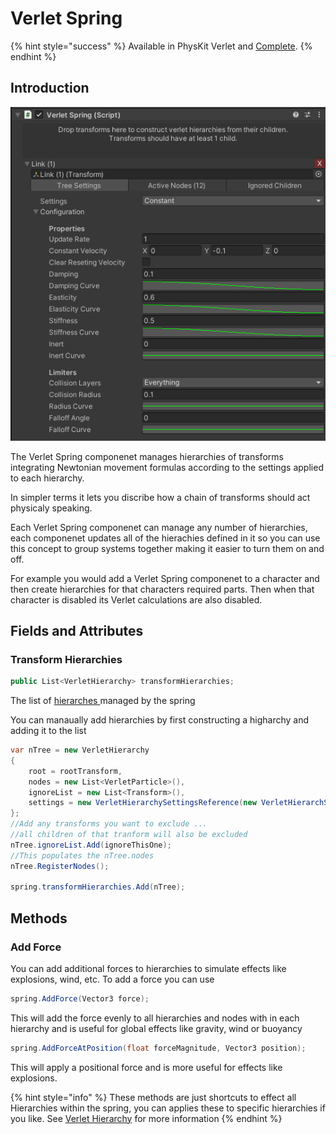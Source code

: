 # Verlet Spring

{% hint style="success" %}
Available in PhysKit Verlet and [Complete](https://prf.hn/l/rpoyznk).
{% endhint %}

## Introduction

![](<../../../.gitbook/assets/image (166) (1) (1).png>)

The Verlet Spring componenet manages hierarchies of transforms integrating Newtonian movement formulas according to the settings applied to each hierarchy.

In simpler terms it lets you discribe how a chain of transforms should act physicaly speaking.

Each Verlet Spring componenet can manage any number of hierarchies, each componenet updates all of the hierachies defined in it so you can use this concept to group systems together making it easier to turn them on and off.

For example you would add a Verlet Spring componenet to a character and then create hierarchies for that characters required parts. Then when that character is disabled its Verlet calculations are also disabled.

## Fields and Attributes

### Transform Hierarchies

```csharp
public List<VerletHierarchy> transformHierarchies;
```

The list of [hierarches ](../objects/verlet-hierarchy.md)managed by the spring

You can manaually add hierarchies by first constructing a higharchy and adding it to the list

```csharp
var nTree = new VerletHierarchy
{
    root = rootTransform,
    nodes = new List<VerletParticle>(),
    ignoreList = new List<Transform>(),
    settings = new VerletHierarchySettingsReference(new VerletHierarchSettings())
};
//Add any transforms you want to exclude ... 
//all children of that tranform will also be excluded
nTree.ignoreList.Add(ignoreThisOne);
//This populates the nTree.nodes
nTree.RegisterNodes();

spring.transformHierarchies.Add(nTree);
```

## Methods

### Add Force

You can add additional forces to hierarchies to simulate effects like explosions, wind, etc. To add a force you can use

```csharp
spring.AddForce(Vector3 force);
```

This will add the force evenly to all hierarchies and nodes with in each hierarchy and is useful for global effects like gravity, wind or buoyancy

```csharp
spring.AddForceAtPosition(float forceMagnitude, Vector3 position);
```

This will apply a positional force and is more useful for effects like explosions.

{% hint style="info" %}
These methods are just shortcuts to effect all Hierarchies within the spring, you can applies these to specific hierarchies if you like. See [Verlet Hierarchy](../objects/verlet-hierarchy.md) for more information
{% endhint %}
